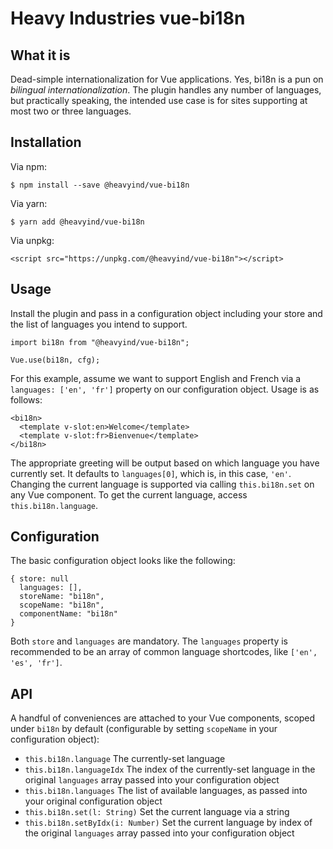 # Heavy Industries vue-bi18n

## What it is

Dead-simple internationalization for Vue applications. Yes, bi18n is a pun on *bilingual internationalization*. The plugin handles any number of languages, but practically speaking, the intended use case is for sites supporting at most two or three languages.

## Installation

Via npm:

```
$ npm install --save @heavyind/vue-bi18n
```

Via yarn:
```
$ yarn add @heavyind/vue-bi18n
```

Via unpkg:
```
<script src="https://unpkg.com/@heavyind/vue-bi18n"></script>
```

## Usage

Install the plugin and pass in a configuration object including your store and the list of languages you intend to support.

```
import bi18n from "@heavyind/vue-bi18n";

Vue.use(bi18n, cfg);
```

For this example, assume we want to support English and French via a `languages: ['en', 'fr']` property on our configuration object. Usage is as follows:

```
<bi18n>
  <template v-slot:en>Welcome</template>
  <template v-slot:fr>Bienvenue</template>
</bi18n>
```

The appropriate greeting will be output based on which language you have currently set. It defaults to `languages[0]`, which is, in this case, `'en'`. Changing the current language is supported via calling `this.bi18n.set` on any Vue component. To get the current language, access `this.bi18n.language`.

## Configuration

The basic configuration object looks like the following:
```
{ store: null
  languages: [],
  storeName: "bi18n",
  scopeName: "bi18n",
  componentName: "bi18n"
}
```

Both `store` and `languages` are mandatory. The `languages` property is recommended to be an array of common language shortcodes, like `['en', 'es', 'fr']`.

## API

A handful of conveniences are attached to your Vue components, scoped under `bi18n` by default (configurable by setting `scopeName` in your configuration object):

* `this.bi18n.language` The currently-set language
* `this.bi18n.languageIdx` The index of the currently-set language in the original `languages` array passed into your configuration object
* `this.bi18n.languages` The list of available languages, as passed into your original configuration object
* `this.bi18n.set(l: String)` Set the current language via a string
* `this.bi18n.setByIdx(i: Number)` Set the current language by index of the original `languages` array passed into your configuration object
